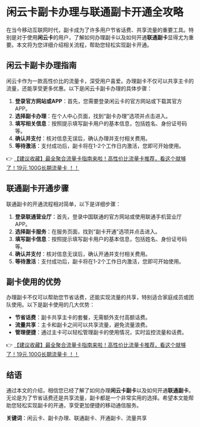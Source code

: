 # 闲云卡副卡办理与联通副卡开通全攻略

在当今移动互联网时代，副卡成为了许多用户节省话费、共享流量的重要工具。特别是对于使用**闲云卡**的用户，了解如何办理副卡以及如何开通**联通副卡**显得尤为重要。本文将为您详细介绍相关流程，帮助您轻松实现副卡开通。

## 闲云卡副卡办理指南

闲云卡作为一款高性价比的流量卡，深受用户喜爱。办理副卡不仅可以共享主卡的流量，还能享受更多优惠。以下是闲云卡副卡办理的具体步骤：

1. **登录官方网站或APP**：首先，您需要登录闲云卡的官方网站或下载其官方APP。
2. **选择副卡办理**：在个人中心页面，找到“副卡办理”选项并点击进入。
3. **填写相关信息**：按照提示填写副卡用户的基本信息，包括姓名、身份证号码等。
4. **确认并支付**：核对信息无误后，确认办理并支付相关费用。
5. **等待激活**：支付成功后，副卡将在1-2个工作日内激活，您即可开始使用。

👉 [【建议收藏】最全聚合流量卡指南来啦！高性价比流量卡推荐，看这个就够了！19元 100G长期流量卡 ！！](https://bit.ly/Liuliangka)

## 联通副卡开通步骤

联通副卡的开通流程相对简单，以下是详细步骤：

1. **登录联通营业厅**：首先，登录中国联通的官方网站或使用联通手机营业厅APP。
2. **选择副卡服务**：在服务页面，找到“副卡开通”选项并点击进入。
3. **填写副卡信息**：按照提示填写副卡用户的基本信息，包括姓名、身份证号码等。
4. **确认并支付**：核对信息无误后，确认开通并支付相关费用。
5. **等待激活**：支付成功后，副卡将在1-2个工作日内激活，您即可开始使用。

## 副卡使用的优势

办理副卡不仅可以帮助您节省话费，还能实现流量的共享，特别适合家庭成员或团队使用。以下是副卡使用的几大优势：

- **节省话费**：副卡共享主卡的套餐，无需额外支付高额话费。
- **流量共享**：主卡和副卡之间可以共享流量，避免流量浪费。
- **管理便捷**：通过主卡可以轻松管理副卡的使用情况，实时监控流量和话费。

👉 [【建议收藏】最全聚合流量卡指南来啦！高性价比流量卡推荐，看这个就够了！19元 100G长期流量卡 ！！](https://bit.ly/Liuliangka)

## 结语

通过本文的介绍，相信您已经了解了如何办理**闲云卡副卡**以及如何开通**联通副卡**。无论是为了节省话费还是共享流量，副卡都是一个非常实用的选择。希望本文能帮助您轻松实现副卡的开通，享受更加便捷的移动通信服务。

**关键词**：闲云卡、副卡办理、联通副卡、开通副卡、流量共享